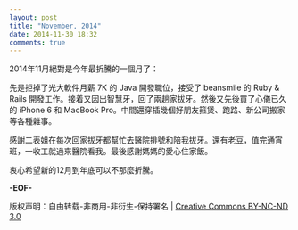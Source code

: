 ```yaml
---
layout: post
title: "November, 2014"
date: 2014-11-30 18:32
comments: true
---
```


2014年11月絕對是今年最折騰的一個月了：

先是拒掉了光大軟件月薪 7K 的 Java 開發職位，接受了 beansmile 的 Ruby & Rails 開發工作。接着又因出智慧牙，回了兩趟家拔牙。然後又先後買了心儀已久的 iPhone 6 和 MacBook Pro。中間還穿插幾個好朋友箍煲、跑路、新公司搬家等各種雜事。

感謝二表姐在每次回家拔牙都幫忙去醫院排號和陪我拔牙。還有老豆，值完通宵班，一收工就過來醫院看我。最後感謝媽媽的愛心住家飯。

衷心希望新的12月到年底可以不那麼折騰。

**-EOF-**

版权声明：自由转载-非商用-非衍生-保持署名 | [Creative Commons BY-NC-ND 3.0](http://creativecommons.org/licenses/by-nc-nd/3.0/deed.zh "CC 3.0")
